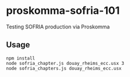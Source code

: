 # proskomma-sofria-101
Testing SOFRIA production via Proskomma

## Usage
```
npm install
node sofria_chapter.js douay_rheims_ecc.usx 3
node sofria_chapters.js douay_rheims_ecc.usx
```
